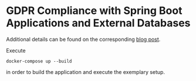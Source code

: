 # GDPR Compliance with Spring Boot Applications and External Databases

Additional details can be found on the corresponding [blog post]().

Execute

```
docker-compose up --build
```

in order to build the application and execute the exemplary setup.